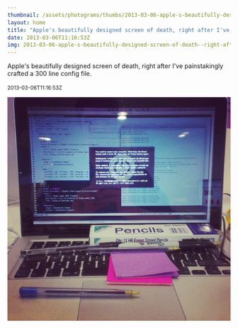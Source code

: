 ```yaml
---
thumbnail: /assets/photograms/thumbs/2013-03-06-apple-s-beautifully-designed-screen-of-death--right-after-i-ve-painstakingly-crafted-a-300-line-config-file-.png
layout: home
title: "Apple's beautifully designed screen of death, right after I've painstakingly crafted a 300 line config file."
date: 2013-03-06T11:16:53Z
img: 2013-03-06-apple-s-beautifully-designed-screen-of-death--right-after-i-ve-painstakingly-crafted-a-300-line-config-file-.jpg
---
```


Apple's beautifully designed screen of death, right after I've painstakingly crafted a 300 line config file.

<small>2013-03-06T11:16:53Z</small>

![Apple's beautifully designed screen of death, right after I've painstakingly crafted a 300 line config file.](/assets/photograms/original/2013-03-06-apple-s-beautifully-designed-screen-of-death--right-after-i-ve-painstakingly-crafted-a-300-line-config-file-.jpg)
